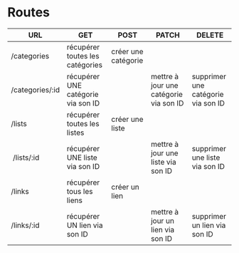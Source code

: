 # Routes

| URL | GET | POST | PATCH | DELETE |
|---|---|---|---|---|
| /categories| récupérer toutes les catégories | créer une catégorie | | |
| /categories/:id | récupérer UNE catégorie via son ID | | mettre à jour une catégorie via son ID | supprimer une catégorie via son ID |
| /lists | récupérer toutes les listes | créer une liste | | |
| /lists/:id | récupérer UNE liste via son ID | | mettre à jour une liste via son ID | supprimer une liste via son ID |
| /links | récupérer tous les liens | créer un lien | | |
| /links/:id | récupérer UN lien via son ID | | mettre à jour un lien via son ID | supprimer un lien via son ID |

